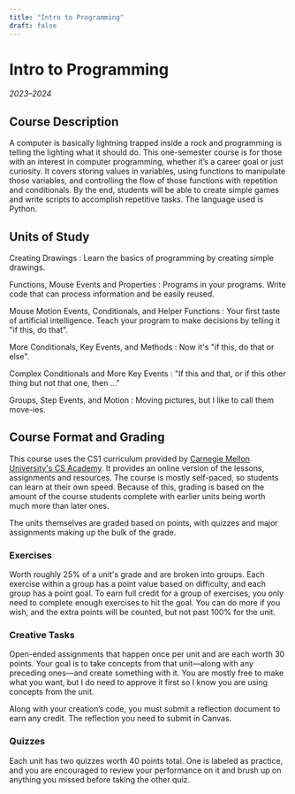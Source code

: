 ```yaml
---
title: "Intro to Programming"
draft: false
---
```


# Intro to Programming
_2023–2024_

## Course Description

A computer is basically lightning trapped inside a rock and programming is telling the lighting what it should do. This one-semester course is for those with an interest in computer programming, whether it’s a career goal or just curiosity. It covers storing values in variables, using functions to manipulate those variables, and controlling the flow of those functions with repetition and conditionals. By the end, students will be able to create simple games and write scripts to accomplish repetitive tasks. The language used is Python.

## Units of Study

Creating Drawings
: Learn the basics of programming by creating simple drawings.

Functions, Mouse Events and Properties
: Programs in your programs. Write code that can process information and be easily reused.

Mouse Motion Events, Conditionals, and Helper Functions
: Your first taste of artificial intelligence. Teach your program to make decisions by telling it "if this, do that".

More Conditionals, Key Events, and Methods
: Now it's "if this, do that or else".

Complex Conditionals and More Key Events
: "If this and that, or if this other thing but not that one, then ..."

Groups, Step Events, and Motion
: Moving pictures, but I like to call them move-ies.

## Course Format and Grading
This course uses the CS1 curriculum provided by [Carnegie Mellon University's CS Academy](https://academy.cs.cmu.edu). It provides an online version of the lessons, assignments and resources. The course is mostly self-paced, so students can learn at their own speed. Because of this, grading is based on the amount of the course students complete with earlier units being worth much more than later ones.

The units themselves are graded based on points, with quizzes and major assignments making up the bulk of the grade.

### Exercises

Worth roughly 25% of a unit's grade and are broken into groups. Each exercise within a group has a point value based on difficulty, and each group has a point goal. To earn full credit for a group of exercises, you only need to complete enough exercises to hit the goal. You can do more if you wish, and the extra points will be counted, but not past 100% for the unit.

### Creative Tasks

Open-ended assignments that happen once per unit and are each worth 30 points. Your goal is to take concepts from that unit—along with any preceding ones—and create something with it. You are mostly free to make what you want, but I do need to approve it first so I know you are using concepts from the unit.

Along with your creation’s code, you must submit a reflection document to earn any credit. The reflection you need to submit in Canvas.

### Quizzes

Each unit has two quizzes worth 40 points total. One is labeled as practice, and you are encouraged to review your performance on it and brush up on anything you missed before taking the other quiz.
